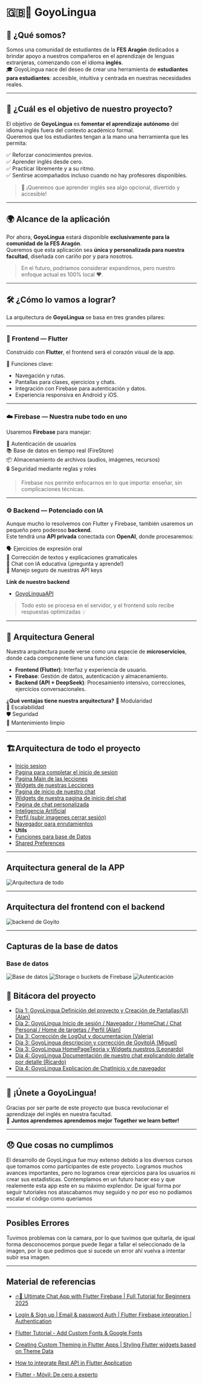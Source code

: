 # 🇬🇧📱 GoyoLingua

## 👋 ¿Qué somos?

Somos una comunidad de estudiantes de la **FES Aragón** dedicados a brindar apoyo a nuestros compañeros en el aprendizaje de lenguas extranjeras, comenzando con el idioma **inglés**.  
🎓 GoyoLingua nace del deseo de crear una herramienta de **estudiantes para estudiantes**: accesible, intuitiva y centrada en nuestras necesidades reales.

---

## 🎯 ¿Cuál es el objetivo de nuestro proyecto?

El objetivo de **GoyoLingua** es **fomentar el aprendizaje autónomo** del idioma inglés fuera del contexto académico formal.  
Queremos que los estudiantes tengan a la mano una herramienta que les permita:

✅ Reforzar conocimientos previos.  
✅ Aprender inglés desde cero.  
✅ Practicar libremente y a su ritmo.  
✅ Sentirse acompañados incluso cuando no hay profesores disponibles.

> 🧠 ¡Queremos que aprender inglés sea algo opcional, divertido y accesible!

---

## 🌍 Alcance de la aplicación

Por ahora, **GoyoLingua** estará disponible **exclusivamente para la comunidad de la FES Aragón**.  
Queremos que esta aplicación sea **única y personalizada para nuestra facultad**, diseñada con cariño por y para nosotros.

> En el futuro, podríamos considerar expandirnos, pero nuestro enfoque actual es 100% local ❤️.

---

## 🛠️ ¿Cómo lo vamos a lograr?

La arquitectura de **GoyoLingua** se basa en tres grandes pilares:

---

### 🎨 Frontend — Flutter

Construido con **Flutter**, el frontend será el corazón visual de la app.

📲 Funciones clave:
- Navegación y rutas.
- Pantallas para clases, ejercicios y chats.
- Integración con Firebase para autenticación y datos.
- Experiencia responsiva en Android y iOS.

---

### ☁️ Firebase — Nuestra nube todo en uno

Usaremos **Firebase** para manejar:

🔐 Autenticación de usuarios  
📚 Base de datos en tiempo real (FireStore)  
📦 Almacenamiento de archivos (audios, imágenes, recursos)  
🔒 Seguridad mediante reglas y roles

> Firebase nos permite enfocarnos en lo que importa: enseñar, sin complicaciones técnicas.

---

### ⚙️ Backend — Potenciado con IA

Aunque mucho lo resolvemos con Flutter y Firebase, también usaremos un pequeño pero poderoso **backend**.  
Este tendrá una **API privada** conectada con **OpenAI**, donde procesaremos:

🗣️ Ejercicios de expresión oral  
📝 Corrección de textos y explicaciones gramaticales  
🤖 Chat con IA educativa (¡pregunta y aprende!)  
🔐 Manejo seguro de nuestras API keys

**Link de nuestro backend**
- [GoyoLinguaAPI](https://github.com/SCORPIONALAN/GoyoLinguaAPI)
> Todo esto se procesa en el servidor, y el frontend solo recibe respuestas optimizadas 💡

---

## 🧩 Arquitectura General

Nuestra arquitectura puede verse como una especie de **microservicios**, donde cada componente tiene una función clara:

- **Frontend (Flutter)**: Interfaz y experiencia de usuario.
- **Firebase**: Gestión de datos, autenticación y almacenamiento.
- **Backend (API + DeepSeek)**: Procesamiento intensivo, correcciones, ejercicios conversacionales.

**¿Qué ventajas tiene nuestra arquitectura?**
🧩 Modularidad  
🔁 Escalabilidad  
🛡️ Seguridad  
🧼 Mantenimiento limpio

---

## 🏗️Arquitectura de todo el proyecto
- [Inicio sesion](./DOC/componentes/onBoarding/autenticacion.md)
- [Pagina para completar el inicio de sesion](./DOC/componentes/onBoarding/completar.md)
- [Pagina Main de las lecciones](./DOC/componentes/Lecciones/homePage.md)
- [Widgets de nuestras Lecciones](./DOC/componentes/Lecciones/carga_muestra_leccion.md)
- [Pagina de inicio de nuestro chat](./DOC/componentes/chat_inicio/chatHomePage.md)
- [Widgets de nuestra pagina de inicio del chat](./DOC/componentes/chat_inicio/widgetsHomePAge.md)
- [Pagina de chat personalizada](./DOC/componentes/chat_main/chat.md)
- [Inteligencia Artificial](./DOC/componentes/GoyitoIA/goyitoIA.md)
- [Perfil (subir imagenes cerrar sesión)](./DOC/componentes/perfil/perfil.md)
- [Navegador para enrutamientos](./DOC/componentes/navegador/navegador.md)
- **Utils**
- [Funciones para base de Datos](./DOC/componentes/utils/base_de_datos.md)
- [Shared Preferences](./DOC/componentes/utils/shared_preferences.md)

---
## Arquitectura general de la APP
![Arquitectura de todo](./DOC/img//arqDeTodo.png)

---
## Arquitectura del frontend con el backend

![backend de Goyito](./DOC/img/backend.png)

---
## Capturas de la base de datos

### Base de datos
![Base de datos](./DOC/img/Base%20de%20datos.png)
![Storage o buckets de Firebase](./DOC/img/storage.png)
![Autenticación](./DOC/img/auth.png)

## 📘 Bitácora del proyecto

- [Día 1: GoyoLingua Definición del proyecto y Creación de Pantallas(UI) (Alan)](./DOC/bitacora1.md)
- [Día 2: GoyoLingua Inicio de sesión / Navegador / HomeChat / Chat Personal / Home de targetas / Perfil (Alan)](./DOC/bitacora2.md)
- [Día 3: Corrección de LogOut y documentacion (Valeria)](./DOC/bitacora3.md)
- [Día 3: GoyoLingua descripcion y corrección de GoyitoIA (Miguel)](./DOC/bitacora4.md)
- [Día 3: GoyoLingua HomePageTeoria y Widgets nuestros (Leonardo)](./DOC/bitacora5.md)
- [Día 4: GoyoLingua Documentación de nuestro chat explicandolo detalle por detalle (Ricardo)](./DOC/bitacora6.md)
- [Día 4: GoyoLingua Explicacion de ChatInicio y de navegador](./DOC/bitacora7.md)
---
## 🚀 ¡Únete a GoyoLingua!

Gracias por ser parte de este proyecto que busca revolucionar el aprendizaje del inglés en nuestra facultad.  
🌟 **Juntos aprendemos aprendemos mejor**
    **Together we learn better!**

---

## 😞 Que cosas no cumplimos

El desarrollo de GoyoLingua fue muy extenso debido a los diversos cursos que tomamos como participantes de este proyecto. Logramos muchos avances importantes, pero no logramos crear ejercicios para los usuarios ni crear sus estadisticas. Contemplamos en un futuro hacer eso y que realemente esta app este en su máximo explendor.
De igual forma por seguir tutoriales nos atascabamos muy seguido y no por eso no podiamos escalar el código como queriamos

---
## Posibles Errores
Tuvimos problemas con la camara, por lo que tuvimos que quitarla, de igual forma desconocemos porque puede llegar a fallar el seleccionado de la imagen, por lo que pedimos que si sucede un error ahí vuelva a intentar subir esa imagen.

---

## Material de referencias

- [🔥📱 Ultimate Chat App with Flutter Firebase | Full Tutorial for Beginners 2025](https://www.youtube.com/watch?v=TWUeE6kz3Lo&t=11437s&ab_channel=ShivamGupta)

- [Login & Sign up | Email & password Auth | Flutter Firebase integration | Authentication](https://www.youtube.com/watch?v=7seYBGMPf84&list=PLEFAsRdcqVXet8G5szQEZL0lMZ9zldGHd&ab_channel=FlutterFly)

- [Flutter Tutorial - Add Custom Fonts & Google Fonts](https://www.youtube.com/watch?v=Gf-cyiWlmEI&ab_channel=HeyFlutter%E2%80%A4com)

- [Creating Custom Theming in Flutter Apps | Styling Flutter widgets based on Theme Data](https://www.youtube.com/watch?v=pdEs7BFl49E&ab_channel=vijaycreations)

- [How to integrate Rest API in Flutter Application](https://www.youtube.com/watch?v=p29G-GVzm8g&list=PL7zgwanvi8_OvGhdNt1pwvN2luynjiH1V&index=6&ab_channel=SnippetCoder)

- [Flutter - Móvil: De cero a experto](https://www.udemy.com/course/flutter-cero-a-experto/?srsltid=AfmBOoq3baiRwLIhldMOxdUxOP8pJenZnOCUv3bJUi8eQ5ImgTNDtKOE) 